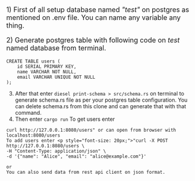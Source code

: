 <p style="font-size: 18px;">1) First of all setup database named <i>"test"</i> on postgres as mentioned on .env file. You can name any variable any thing.</p>
<p style="font-size: 18px;">2) Generate postgres table with following code on <i>test</i> named database from terminal.</p>
<p style="font-size: 16px;">
    
```
CREATE TABLE users (
    id SERIAL PRIMARY KEY,
    name VARCHAR NOT NULL,
    email VARCHAR UNIQUE NOT NULL
);
```
3) After that enter ```diesel print-schema > src/schema.rs``` on terminal to generate schema.rs file as per your postgres table configuration. You can delete schema.rs from this clone and can generate that with that command.
4) Then enter ```cargo run```
To get users enter
```
curl http://127.0.0.1:8080/users" or can open from browser with localhost:8080/users
To add users enter <p style="font-size: 20px;">"curl -X POST http://127.0.0.1:8080/users \
-H "Content-Type: application/json" \
-d '{"name": "Alice", "email": "alice@example.com"}'

or
You can also send data from rest api client on json format.
